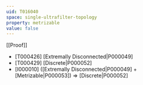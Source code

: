 ```yaml
---
uid: T016040
space: single-ultrafilter-topology
property: metrizable
value: false
---
```

[[Proof]]

* [T000426] [Extremally Disconnected|P000049]
* [T000429] [Discrete|P000052]
* [I000010] ([Extremally Disconnected|P000049] + [Metrizable|P000053]) => [Discrete|P000052]


